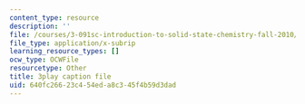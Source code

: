 ```yaml
---
content_type: resource
description: ''
file: /courses/3-091sc-introduction-to-solid-state-chemistry-fall-2010/640fc26623c454eda8c345f4b59d3dad_j9DVXVwVyc4.srt
file_type: application/x-subrip
learning_resource_types: []
ocw_type: OCWFile
resourcetype: Other
title: 3play caption file
uid: 640fc266-23c4-54ed-a8c3-45f4b59d3dad
---
```

